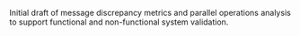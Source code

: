 Initial draft of message discrepancy metrics and parallel operations analysis to support functional and non-functional system validation.
